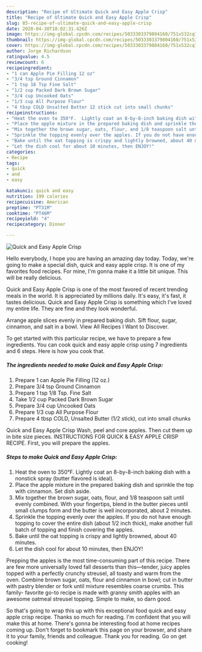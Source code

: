 ```yaml
---
description: "Recipe of Ultimate Quick and Easy Apple Crisp"
title: "Recipe of Ultimate Quick and Easy Apple Crisp"
slug: 85-recipe-of-ultimate-quick-and-easy-apple-crisp
date: 2020-04-30T18:02:31.426Z
image: https://img-global.cpcdn.com/recipes/5033303379804160/751x532cq70/quick-and-easy-apple-crisp-recipe-main-photo.jpg
thumbnail: https://img-global.cpcdn.com/recipes/5033303379804160/751x532cq70/quick-and-easy-apple-crisp-recipe-main-photo.jpg
cover: https://img-global.cpcdn.com/recipes/5033303379804160/751x532cq70/quick-and-easy-apple-crisp-recipe-main-photo.jpg
author: Jorge Richardson
ratingvalue: 4.5
reviewcount: 6
recipeingredient:
- "1 can Apple Pie Filling 12 oz"
- "3/4 tsp Ground Cinnamon"
- "1 tsp 18 Tsp Fine Salt"
- "1/2 cup Packed Dark Brown Sugar"
- "3/4 cup Uncooked Oats"
- "1/3 cup All Purpose Flour"
- "4 tbsp COLD Unsalted Butter 12 stick cut into small chunks"
recipeinstructions:
- "Heat the oven to 350°F.  Lightly coat an 8-by-8-inch baking dish with a nonstick spray (butter flavored is ideal)."
- "Place the apple mixture in the prepared baking dish and sprinkle the top with cinnamon. Set dish aside."
- "Mix together the brown sugar, oats, flour, and 1/8 teaspoon salt until evenly combined. With your fingertips, blend in the butter pieces until small clumps form and the butter is well incorporated, about 2 minutes."
- "Sprinkle the topping evenly over the apples. If you do not have enough topping to cover the entire dish (about 1/2 inch thick), make another full batch of topping and finish covering the apples."
- "Bake until the oat topping is crispy and lightly browned, about 40 minutes."
- "Let the dish cool for about 10 minutes, then ENJOY!"
categories:
- Recipe
tags:
- quick
- and
- easy

katakunci: quick and easy 
nutrition: 199 calories
recipecuisine: American
preptime: "PT31M"
cooktime: "PT46M"
recipeyield: "4"
recipecategory: Dinner

---
```



![Quick and Easy Apple Crisp](https://img-global.cpcdn.com/recipes/5033303379804160/751x532cq70/quick-and-easy-apple-crisp-recipe-main-photo.jpg)

Hello everybody, I hope you are having an amazing day today. Today, we're going to make a special dish, quick and easy apple crisp. It is one of my favorites food recipes. For mine, I'm gonna make it a little bit unique. This will be really delicious.

Quick and Easy Apple Crisp is one of the most favored of recent trending meals in the world. It is appreciated by millions daily. It's easy, it's fast, it tastes delicious. Quick and Easy Apple Crisp is something which I've loved my entire life. They are fine and they look wonderful.

Arrange apple slices evenly in prepared baking dish. Sift flour, sugar, cinnamon, and salt in a bowl. View All Recipes I Want to Discover.


To get started with this particular recipe, we have to prepare a few ingredients. You can cook quick and easy apple crisp using 7 ingredients and 6 steps. Here is how you cook that.

##### The ingredients needed to make Quick and Easy Apple Crisp:

1. Prepare 1 can Apple Pie Filling (12 oz.)
1. Prepare 3/4 tsp Ground Cinnamon
1. Prepare 1 tsp 1/8 Tsp. Fine Salt
1. Take 1/2 cup Packed Dark Brown Sugar
1. Prepare 3/4 cup Uncooked Oats
1. Prepare 1/3 cup All Purpose Flour
1. Prepare 4 tbsp COLD, Unsalted Butter (1/2 stick), cut into small chunks


Quick and Easy Apple Crisp Wash, peel and core apples. Then cut them up in bite size pieces. INSTRUCTIONS FOR QUICK &amp; EASY APPLE CRISP RECIPE. First, you will prepare the apples. 

##### Steps to make Quick and Easy Apple Crisp:

1. Heat the oven to 350°F.  Lightly coat an 8-by-8-inch baking dish with a nonstick spray (butter flavored is ideal).
1. Place the apple mixture in the prepared baking dish and sprinkle the top with cinnamon. Set dish aside.
1. Mix together the brown sugar, oats, flour, and 1/8 teaspoon salt until evenly combined. With your fingertips, blend in the butter pieces until small clumps form and the butter is well incorporated, about 2 minutes.
1. Sprinkle the topping evenly over the apples. If you do not have enough topping to cover the entire dish (about 1/2 inch thick), make another full batch of topping and finish covering the apples.
1. Bake until the oat topping is crispy and lightly browned, about 40 minutes.
1. Let the dish cool for about 10 minutes, then ENJOY!


Prepping the apples is the most time-consuming part of this recipe. There are few more universally loved fall desserts than this—tender, juicy apples topped with a perfectly crunchy streusel, all toasty and warm from the oven. Combine brown sugar, oats, flour and cinnamon in bowl; cut in butter with pastry blender or fork until mixture resembles coarse crumbs. This family- favorite go-to recipe is made with granny smith apples with an awesome oatmeal streusel topping. Simple to make, so darn good. 

So that's going to wrap this up with this exceptional food quick and easy apple crisp recipe. Thanks so much for reading. I'm confident that you will make this at home. There's gonna be interesting food at home recipes coming up. Don't forget to bookmark this page on your browser, and share it to your family, friends and colleague. Thank you for reading. Go on get cooking!
